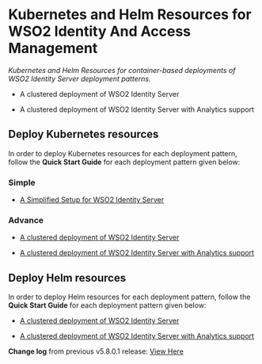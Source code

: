 # Kubernetes and Helm Resources for WSO2 Identity And Access Management

*Kubernetes and Helm Resources for container-based deployments of WSO2 Identity Server deployment patterns.*

* A clustered deployment of WSO2 Identity Server

* A clustered deployment of WSO2 Identity Server with Analytics support

## Deploy Kubernetes resources

In order to deploy Kubernetes resources for each deployment pattern, follow the **Quick Start Guide** for each deployment pattern
given below:

### Simple

* [A Simplified Setup for  WSO2 Identity Server](simple/single-script/README.md)

### Advance

* [A clustered deployment of WSO2 Identity Server](advance/is/README.md)

* [A clustered deployment of WSO2 Identity Server with Analytics support](advance/is-with-analytics/README.md)

## Deploy Helm resources

In order to deploy Helm resources for each deployment pattern, follow the **Quick Start Guide** for each deployment pattern
given below:

* [A clustered deployment of WSO2 Identity Server](advance/helm/is/README.md)

* [A clustered deployment of WSO2 Identity Server with Analytics support](advance/helm/is-with-analytics/README.md)

**Change log** from previous v5.8.0.1 release: [View Here](CHANGELOG.md)
